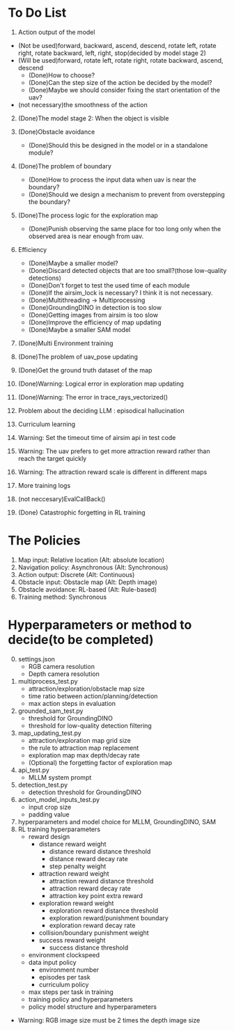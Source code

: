 # To Do List

1. Action output of the model
- (Not be used)forward, backward, ascend, descend, rotate left, rotate right, rotate backward, left, right, stop(decided by model stage 2)
- (Will be used)forward, rotate left, rotate right, rotate backward, ascend, descend
    - (Done)How to choose?
    - (Done)Can the step size of the action be decided by the model?
    - (Done)Maybe we should consider fixing the start orientation of the uav?
- (not necessary)the smoothness of the action
2. (Done)The model stage 2: When the object is visible
3. (Done)Obstacle avoidance
    - (Done)Should this be designed in the model or in a standalone module?
4. (Done)The problem of boundary
    - (Done)How to process the input data when uav is near the boundary?
    - (Done)Should we design a mechanism to prevent from overstepping the boundary?
5. (Done)The process logic for the exploration map
    - (Done)Punish observing the same place for too long only when the observed area is near enough from uav.

7. Efficiency
    - (Done)Maybe a smaller model?
    - (Done)Discard detected objects that are too small?(those low-quality detections)
    - (Done)Don't forget to test the used time of each module
    - (Done)If the airsim_lock is necessary? I think it is not necessary.
    - (Done)Multithreading -> Multiprocessing
    - (Done)GroundingDINO in detection is too slow
    - (Done)Getting images from airsim is too slow
    - (Done)Improve the efficiency of map updating
    - (Done)Maybe a smaller SAM model
8. (Done)Multi Environment training
9. (Done)The problem of uav_pose updating
10. (Done)Get the ground truth dataset of the map
11. (Done)Warning: Logical error in exploration map updating
12. (Done)Warning: The error in trace_rays_vectorized()
13. Problem about the deciding LLM : episodical hallucination
14. Curriculum learning
15. Warning: Set the timeout time of airsim api in test code
16. Warning: The uav prefers to get more attraction reward rather than reach the target quickly
17. Warning: The attraction reward scale is different in different maps
18. More training logs
19. (not neccesary)EvalCallBack()
20. (Done) Catastrophic forgetting in RL training

# The Policies
1. Map input: Relative location (Alt: absolute location)
2. Navigation policy: Asynchronous (Alt: Synchronous)
3. Action output: Discrete (Alt: Continuous)
4. Obstacle input: Obstacle map (Alt: Depth image)
5. Obstacle avoidance: RL-based (Alt: Rule-based)
6. Training method: Synchronous

# Hyperparameters or method to decide(to be completed)

0. settings.json
    - RGB camera resolution
    - Depth camera resolution
1. multiprocess_test.py
    - attraction/exploration/obstacle map size
    - time ratio between action/planning/detection
    - max action steps in evaluation
2. grounded_sam_test.py
    - threshold for GroundingDINO
    - threshold for low-quality detection filtering
3. map_updating_test.py
    - attraction/exploration map grid size
    - the rule to attraction map replacement
    - exploration map max depth/decay rate
    - (Optional) the forgetting factor of exploration map
4. api_test.py
    - MLLM system prompt
5. detection_test.py
    - detection threshold for GroundingDINO
6. action_model_inputs_test.py
    - input crop size
    - padding value
7. hyperparameters and model choice for MLLM, GroundingDINO, SAM
8. RL training hyperparameters
    - reward design
        - distance reward weight
            - distance reward distance threshold
            - distance reward decay rate
            - step penalty weight
        - attraction reward weight
            - attraction reward distance threshold
            - attraction reward decay rate
            - attraction key point extra reward
        - exploration reward weight
            - exploration reward distance threshold
            - exploration reward/punishment boundary
            - exploration reward decay rate
        - collision/boundary punishment weight
        - success reward weight
            - success distance threshold
    - environment clockspeed
    - data input policy
        - environment number
        - episodes per task
        - curriculum policy
    - max steps per task in training   
    - training policy and hyperparameters
    - policy model structure and hyperparameters

- Warning: RGB image size must be 2 times the depth image size